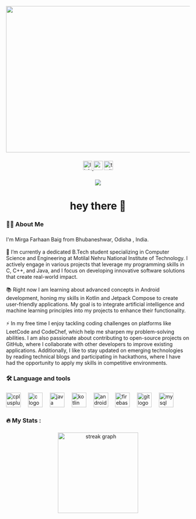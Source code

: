 <div align="center">
  <img height="400" width="900" src="https://i.imgur.com/XJwKpmd.png"  />
</div>

###

<div align="center">
  <a href="https://www.linkedin.com/in/farhaan-baig/" target="_blank">
    <img src="https://img.shields.io/static/v1?message=LinkedIn&logo=linkedin&label=&color=0077B5&logoColor=white&labelColor=&style=for-the-badge" height="25" alt="linkedin logo" />
  </a>
  <img src="https://img.shields.io/static/v1?message=Youtube&logo=youtube&label=&color=FF0000&logoColor=white&labelColor=&style=for-the-badge" height="25" alt="youtube logo" />
  <img src="https://img.shields.io/static/v1?message=Twitter&logo=twitter&label=&color=1DA1F2&logoColor=white&labelColor=&style=for-the-badge" height="25" alt="twitter logo" />
</div>

###

<div align="center">
  <img src="https://visitor-badge.laobi.icu/badge?page_id=fourhaan.fourhaan&"  />
</div>

###

<h1 align="center">hey there 👋</h1>

###

<h3 align="left">👩‍💻  About Me</h3>

###

<p align="left">I'm Mirga Farhaan Baig from Bhubaneshwar, Odisha , India.<br><br>🔭 I’m currently a dedicated B.Tech student specializing in Computer Science and Engineering at Motilal Nehru National Institute of Technology. I actively engage in various projects that leverage my programming skills in C, C++, and Java, and I focus on developing innovative software solutions that create real-world impact.<br><br>📚 Right now I am learning about advanced concepts in Android development, honing my skills in Kotlin and Jetpack Compose to create user-friendly applications. My goal is to integrate artificial intelligence and machine learning principles into my projects to enhance their functionality.<br><br>⚡ In my free time I enjoy tackling coding challenges on platforms like LeetCode and CodeChef, which help me sharpen my problem-solving abilities. I am also passionate about contributing to open-source projects on GitHub, where I collaborate with other developers to improve existing applications. Additionally, I like to stay updated on emerging technologies by reading technical blogs and participating in hackathons, where I have had the opportunity to apply my skills in competitive environments.</p>

###

<h3 align="left">🛠 Language and tools</h3>

###

<div align="left">
  <img src="https://cdn.jsdelivr.net/gh/devicons/devicon/icons/cplusplus/cplusplus-original.svg" height="40" alt="cplusplus logo"  />
  <img width="12" />
  <img src="https://cdn.jsdelivr.net/gh/devicons/devicon/icons/c/c-original.svg" height="40" alt="c logo"  />
  <img width="12" />
  <img src="https://cdn.jsdelivr.net/gh/devicons/devicon/icons/java/java-original.svg" height="40" alt="java logo"  />
  <img width="12" />
  <img src="https://cdn.jsdelivr.net/gh/devicons/devicon/icons/kotlin/kotlin-original.svg" height="40" alt="kotlin logo"  />
  <img width="12" />
  <img src="https://cdn.simpleicons.org/android/3DDC84" height="40" alt="android logo"  />
  <img width="12" />
  <img src="https://cdn.jsdelivr.net/gh/devicons/devicon/icons/firebase/firebase-plain.svg" height="40" alt="firebase logo"  />
  <img width="12" />
  <img src="https://cdn.jsdelivr.net/gh/devicons/devicon/icons/git/git-original.svg" height="40" alt="git logo"  />
  <img width="12" />
  <img src="https://cdn.jsdelivr.net/gh/devicons/devicon/icons/mysql/mysql-original.svg" height="40" alt="mysql logo"  />
</div>

###

<h3 align="left">🔥   My Stats :</h3>

###

<div align="center">
  <img src="https://streak-stats.demolab.com?user=fourhaan&locale=en&mode=daily&theme=dark&hide_border=false&border_radius=5&order=3" height="220" alt="streak graph"  />
</div>

###
